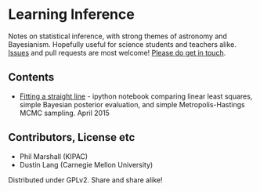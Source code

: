 # Learning Inference

Notes on statistical inference, with strong themes of astronomy and Bayesianism. Hopefully useful for science students and teachers alike. [Issues](https://github.com/dstndstn/LearningInference/issues) and pull requests are most welcome! [Please do get in touch](https://github.com/dstndstn/LearningInference/issues).

## Contents

* [Fitting a straight line](http://nbviewer.ipython.org/github/drphilmarshall/LearningInference/blob/master/straightline.ipynb) - ipython notebook comparing linear least squares, simple Bayesian posterior evaluation, and simple Metropolis-Hastings MCMC sampling. April 2015

## Contributors, License etc

* Phil Marshall (KIPAC)
* Dustin Lang (Carnegie Mellon University)

Distributed under GPLv2. Share and share alike! 
